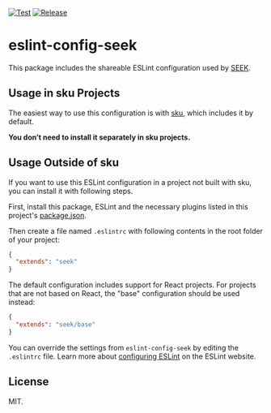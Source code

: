[![Test](https://github.com/seek-oss/eslint-config-seek/actions/workflows/test.yml/badge.svg)](https://github.com/seek-oss/eslint-config-seek/actions/workflows/test.yml)
[![Release](https://github.com/seek-oss/eslint-config-seek/actions/workflows/release.yml/badge.svg)](https://github.com/seek-oss/eslint-config-seek/actions/workflows/release.yml)

# eslint-config-seek

This package includes the shareable ESLint configuration used by [SEEK](https://github.com/seek-oss/).

## Usage in sku Projects

The easiest way to use this configuration is with [sku](https://github.com/seek-oss/sku), which includes it by default.

**You don’t need to install it separately in sku projects.**

## Usage Outside of sku

If you want to use this ESLint configuration in a project not built with sku, you can install it with following steps.

First, install this package, ESLint and the necessary plugins listed in this project's [package.json](package.json).

Then create a file named `.eslintrc` with following contents in the root folder of your project:

```json
{
  "extends": "seek"
}
```

The default configuration includes support for React projects. For projects that are not based on React, the "base" configuration should be used instead:

```json
{
  "extends": "seek/base"
}
```

You can override the settings from `eslint-config-seek` by editing the `.eslintrc` file. Learn more about [configuring ESLint](http://eslint.org/docs/user-guide/configuring) on the ESLint website.

## License

MIT.
